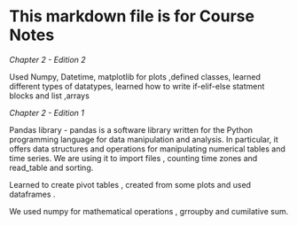 # **This markdown file is for Course Notes**

*Chapter 2 - Edition 2*

Used Numpy, Datetime, matplotlib for plots ,defined classes, learned different types of datatypes, learned how to write if-elif-else statment blocks and list ,arrays

*Chapter 2 - Edition 1*

Pandas library - pandas is a software library written for the Python programming language for data manipulation and analysis. In particular, it offers data structures and operations for manipulating numerical tables and time series. We are using it to import files , counting time zones and read_table and sorting.

Learned to create pivot tables , created from some plots and  used dataframes .

We used numpy for mathematical operations , grroupby and cumilative sum.


